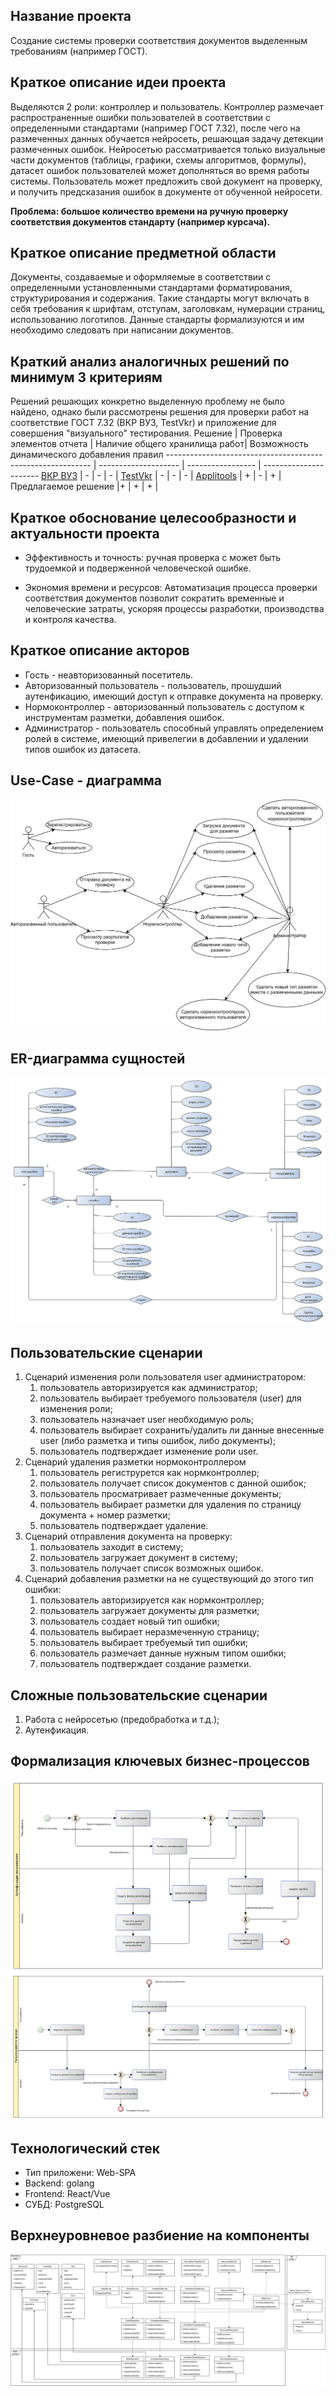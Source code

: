 ## Название проекта
Создание системы проверки соответствия документов выделенным требованиям (например ГОСТ).

## Краткое описание идеи проекта
Выделяются 2 роли: контроллер и пользователь. Контроллер размечает распространенные ошибки пользователей в соответствии с определенными стандартами (например ГОСТ 7.32), после чего на размеченных данных обучается нейросеть, решающая задачу детекции размеченных ошибок. Нейросетью рассматривается только визуальные части документов (таблицы, графики, схемы алгоритмов, формулы), датасет ошибок пользователей может дополняться во время работы системы.
Пользователь может предложить свой документ на проверку, и получить предсказания ошибок в документе от обученной нейросети.

**Проблема: большое количество времени на ручную проверку соответствия документов стандарту (например курсача).**

## Краткое описание предметной области
Документы, создаваемые и оформляемые в соответствии с определенными установленными стандартами форматирования, структурирования и содержания.
Такие стандарты могут включать в себя требования к шрифтам, отступам, заголовкам, нумерации страниц, использованию логотипов. Данные стандарты формализуются и им необходимо следовать при написании документов.

## Краткий анализ аналогичных решений по минимум 3 критериям
Решений решающих конкретно выделенную проблему не было найдено, однако были рассмотрены решения для проверки работ на соответствие ГОСТ 7.32 (ВКР ВУЗ, TestVkr) и приложение для совершения "визуального" тестирования.
Решение | Проверка элементов отчета | Наличие общего хранилища работ| Возможность динамического добавления правил
----------------------------------------------------------- | -------------------- | ----------------- | ----------------------
[ВКР ВУЗ](http://www.vkr-vuz.ru/)         | -                    | -                 | -     |
[TestVkr](https://labelme.ru/)                              | -                    | -                 | -                      |
[Applitools](https://applitools.com/)                         | +                    | -                 | +                    |
Предлагаемое решение                                        |+                    | +                 | +  |

## Краткое обоснование целесообразности и актуальности проекта

* Эффективность и точность: ручная проверка с может быть трудоемкой и подверженной человеческой ошибке. 

* Экономия времени и ресурсов: Автоматизация процесса проверки соответствия документов позволит сократить временные и человеческие затраты, ускоряя процессы разработки, производства и контроля качества.

## Краткое описание акторов
- Гость - неавторизованный посетитель.
- Авторизованный пользователь - пользователь, прошудший аутенфикацию, имеющий доступ к отправке документа на проверку.
- Нормоконтроллер - авторизованный пользователь с доступом к инструментам разметки, добавления ошибок.
- Администратор - пользователь способный управлять определением ролей в системе, имеющий привелегии в добавлении и удалении типов ошибок из датасета.

## Use-Case - диаграмма
![Диаграмма использования приложения](imgs/PPO_use_case.svg)

## ER-диаграмма сущностей
![Диаграмма использования приложения](imgs/PPO_ER.svg)

## Пользовательские сценарии

1. Сценарий изменения роли пользователя user администратором:
   1. пользователь авторизируется как администратор;
   2. пользователь выбирает требуемого пользователя (user) для изменения роли;
   3. пользователь назначает user необходимую роль;
   4. пользователь выбирает сохранить/удалить ли данные внесенные user (либо разметка и типы ошибок, либо документы);
   5. пользователь подтверждает изменение роли user.
2. Сценарий удаления разметки нормоконтроллером
   1. пользователь региструрется как нормконтроллер;
   2. пользователь получает список документов с данной ошибок;
   3. пользователь просматривает размеченные документы;
   4. пользователь выбирает разметки для удаления по страницу документа + номер разметки;
   5. пользователь подтверждает удаление.
3. Сценарий отправления документа на проверку:
      1. пользователь заходит в систему;
      2. пользователь загружает документ в систему;
      3. пользователь получает список возможных ошибок.
4. Сценарий добавления разметки на не существующий до этого тип ошибки:
      1. пользователь авторизируется как нормконтроллер;
      2. пользователь загружает документы для разметки;
      3. пользователь создает новый тип ошибки;
      4. пользователь выбирает неразмеченную страницу;
      5. пользователь выбирает требуемый тип ошибки;
      6.  пользователь размечает данные нужным типом ошибки;
      7.  пользователь подтверждает создание разметки.

## Сложные пользовательские сценарии   
1. Работа с нейросетью (предобработка и т.д.);
2. Аутенфикация.

## Формализация ключевых бизнес-процессов
![Диаграмма аутенфикации](imgs/BPMN_reg.svg)
![Диаграмма разметки](imgs/BPMN_mark.svg)

## Технологический стек

* Тип приложени: Web-SPA
* Backend: golang
* Frontend: React/Vue
* СУБД: PostgreSQL

## Верхнеуровневое разбиение на компоненты
![UML диаграмма классов](imgs/class_diag.svg)

